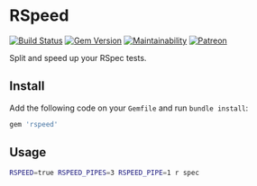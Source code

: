 # RSpeed

[![Build Status](https://travis-ci.org/wbotelhos/rspeed.svg)](https://travis-ci.org/wbotelhos/rspeed)
[![Gem Version](https://badge.fury.io/rb/rspeed.svg)](https://badge.fury.io/rb/rspeed)
[![Maintainability](https://api.codeclimate.com/v1/badges/cc5efe8b06bc1d5e9e8a/maintainability)](https://codeclimate.com/github/wbotelhos/rspeed/maintainability)
[![Patreon](https://img.shields.io/badge/donate-%3C3-brightgreen.svg)](https://www.patreon.com/wbotelhos)

Split and speed up your RSpec tests.

## Install

Add the following code on your `Gemfile` and run `bundle install`:

```ruby
gem 'rspeed'
```

## Usage

```sh
RSPEED=true RSPEED_PIPES=3 RSPEED_PIPE=1 r spec
```
